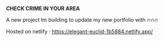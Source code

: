 **CHECK CRIME IN YOUR AREA**

A new project Im building to update my new portfolio with 🔥🔥🔥

Hosted on netlify : https://elegant-euclid-1b5884.netlify.app/